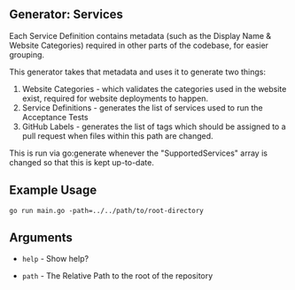 ## Generator: Services

Each Service Definition contains metadata (such as the Display Name & Website Categories) required in other parts of the codebase, for easier grouping.

This generator takes that metadata and uses it to generate two things:

1. Website Categories - which validates the categories used in the website exist, required for website deployments to happen.
2. Service Definitions - generates the list of services used to run the Acceptance Tests
3. GitHub Labels - generates the list of tags which should be assigned to a pull request when files within this path are changed. 

This is run via go:generate whenever the "SupportedServices" array is changed so that this is kept up-to-date.

## Example Usage

```
go run main.go -path=../../path/to/root-directory
```

## Arguments

* `help` - Show help?

* `path` - The Relative Path to the root of the repository
